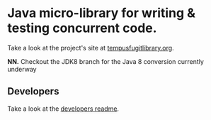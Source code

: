 
# Java micro-library for writing & testing concurrent code.

Take a look at the project's site at [tempusfugitlibrary.org](http://tempusfugitlibrary.org).

**NN.** Checkout the JDK8 branch for the Java 8 conversion currently underway

## Developers

Take a look at the [developers readme](DEVELOPERS.md).